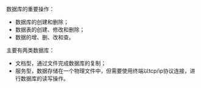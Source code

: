 数据库的重要操作：

* 数据库的创建和删除；
* 数据表的创建、修改和删除；
* 数据的增、删、改和查。

主要有两类数据库：

* 文档型，通过文件完成数据库的复制；
* 服务型，数据存储在一个物理文件中，但需要使用终端以tcp/ip协议连接，进行数据库的读写操作。

## 



